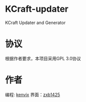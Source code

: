 # KCraft-updater
KCraft Updater and Generator

# 协议
根据作者要求，本项目采用GPL 3.0协议

# 作者
编程: [kenvix](https://github.com/kenvix/)
界面：[zxb1425](https://github.com/zbx1425)
